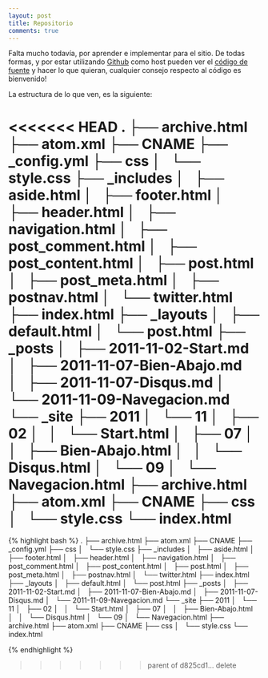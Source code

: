 ```yaml
---
layout: post
title: Repositorio
comments: true
---
```


Falta mucho todavía, por aprender e implementar para el sitio. De todas formas, y por estar utilizando [Github](http://github.com) como host pueden ver el [código de fuente](http://github.com/arguser/arguser.github.com) y hacer lo que quieran, cualquier consejo respecto al código es bienvenido!

La estructura de lo que ven, es la siguiente:

<<<<<<< HEAD
        .
        ├── archive.html
        ├── atom.xml
        ├── CNAME
        ├── _config.yml
        ├── css
        │   └── style.css
        ├── _includes
        │   ├── aside.html
        │   ├── footer.html
        │   ├── header.html
        │   ├── navigation.html
        │   ├── post_comment.html
        │   ├── post_content.html
        │   ├── post.html
        │   ├── post_meta.html
        │   ├── postnav.html
        │   └── twitter.html
        ├── index.html
        ├── _layouts
        │   ├── default.html
        │   └── post.html
        ├── _posts
        │   ├── 2011-11-02-Start.md
        │   ├── 2011-11-07-Bien-Abajo.md
        │   ├── 2011-11-07-Disqus.md
        │   └── 2011-11-09-Navegacion.md
        └── _site
            ├── 2011
            │   └── 11
            │       ├── 02
            │       │   └── Start.html
            │       ├── 07
            │       │   ├── Bien-Abajo.html
            │       │   └── Disqus.html
            │       └── 09
            │           └── Navegacion.html
            ├── archive.html
            ├── atom.xml
            ├── CNAME
            ├── css
            │   └── style.css
            └── index.html
=======

{% highlight bash %}
.
├── archive.html
├── atom.xml
├── CNAME
├── _config.yml
├── css
│   └── style.css
├── _includes
│   ├── aside.html
│   ├── footer.html
│   ├── header.html
│   ├── navigation.html
│   ├── post_comment.html
│   ├── post_content.html
│   ├── post.html
│   ├── post_meta.html
│   ├── postnav.html
│   └── twitter.html
├── index.html
├── _layouts
│   ├── default.html
│   └── post.html
├── _posts
│   ├── 2011-11-02-Start.md
│   ├── 2011-11-07-Bien-Abajo.md
│   ├── 2011-11-07-Disqus.md
│   └── 2011-11-09-Navegacion.md
└── _site
    ├── 2011
    │   └── 11
    │       ├── 02
    │       │   └── Start.html
    │       ├── 07
    │       │   ├── Bien-Abajo.html
    │       │   └── Disqus.html
    │       └── 09
    │           └── Navegacion.html
    ├── archive.html
    ├── atom.xml
    ├── CNAME
    ├── css
    │   └── style.css
    └── index.html

{% endhighlight %}

>>>>>>> parent of d825cd1... delete
